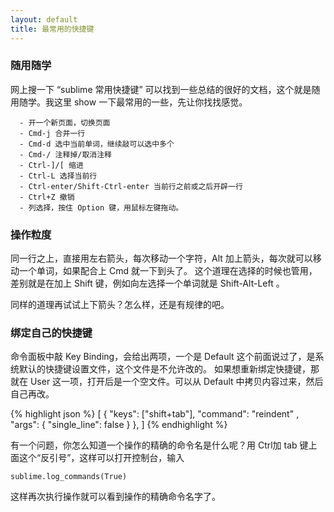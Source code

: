 ```yaml
---
layout: default
title: 最常用的快捷键
---
```

### 随用随学

网上搜一下 “sublime 常用快捷键” 可以找到一些总结的很好的文档，这个就是随用随学。我这里 show 一下最常用的一些，先让你找找感觉。

	  - 开一个新页面，切换页面
	  - Cmd-j 合并一行
	  - Cmd-d 选中当前单词，继续敲可以选中多个
	  - Cmd-/ 注释掉/取消注释
	  - Ctrl-]/[ 缩进
	  - Ctrl-L 选择当前行
	  - Ctrl-enter/Shift-Ctrl-enter 当前行之前或之后开辟一行
	  - Ctrl+Z 撤销
	  - 列选择，按住 Option 键，用鼠标左键拖动。

### 操作粒度

同一行之上，直接用左右箭头，每次移动一个字符，Alt 加上箭头，每次就可以移动一个单词，如果配合上 Cmd 就一下到头了。
这个道理在选择的时候也管用，差别就是在加上 Shift 键，例如向左选择一个单词就是 Shift-Alt-Left 。

同样的道理再试试上下箭头？怎么样，还是有规律的吧。

### 绑定自己的快捷键

命令面板中敲 Key Binding，会给出两项，一个是 Default 这个前面说过了，是系统默认的快捷键设置文件，这个文件是不允许改的。
如果想重新绑定快捷键，那就在 User 这一项，打开后是一个空文件。可以从 Default 中拷贝内容过来，然后自己再改。

{% highlight json %}
[
  { "keys": ["shift+tab"], "command": "reindent" , "args": { "single_line": false } },
]
{% endhighlight %}

有一个问题，你怎么知道一个操作的精确的命令名是什么呢？用 Ctrl加 tab 键上面这个“反引号”，这样可以打开控制台，输入

    sublime.log_commands(True)

这样再次执行操作就可以看到操作的精确命令名字了。